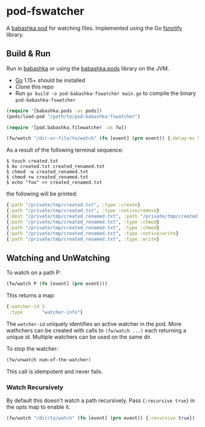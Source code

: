 # pod-fswatcher

A [babashka pod](https://github.com/babashka/babashka.pods) for watching files.
Implemented using the Go [fsnotify](https://github.com/fsnotiy/fsnotify) library.

## Build & Run

Run in [babashka](https://github.com/borkdude/babashka/) or using the
[babashka.pods](https://github.com/babashka/babashka.pods) library on the JVM.

- [Go](https://golang.org/dl/) 1.15+ should be installed
- Clone this repo
- Run `go build -o pod-babashka-fswatcher main.go` to compile the binary `pod-babashka-fswatcher`

``` clojure
(require '[babashka.pods :as pods])
(pods/load-pod "/path/to/pod-babashka-fswatcher")

(require '[pod.babashka.filewatcher :as fw])

(fw/watch "/dir-or-file/to/watch" (fn [event] (prn event)) {:delay-ms 50})
```

As a result of the following terminal sequence:

``` shell
$ touch created.txt
$ mv created.txt created_renamed.txt
$ chmod -w created_renamed.txt
$ chmod +w created_renamed.txt
$ echo "foo" >> created_renamed.txt
```

the following will be printed:

``` clojure
{:path "/private/tmp/created.txt", :type :create}
{:path "/private/tmp/created.txt", :type :notice/remove}
{:dest "/private/tmp/created_renamed.txt", :path "/private/tmp/created.txt", :type :rename}
{:path "/private/tmp/created_renamed.txt", :type :chmod}
{:path "/private/tmp/created_renamed.txt", :type :chmod}
{:path "/private/tmp/created_renamed.txt", :type :notice/write}
{:path "/private/tmp/created_renamed.txt", :type :write}
```

## Watching and UnWatching
To watch on a path P:
```clojure
(fw/watch P (fn [event] (prn event)))
```
This returns a map:
```clojure
{:watcher-id 3
 :type       "watcher-info"}
```
The `watcher-id` uniquely identifies an active watcher in the pod.
More wathchers can be created with calls to `(fw/watch ...)` each returning a unique id.
Multiple watchers can be used on the same dir.

To stop the watcher:
```clojure
(fw/unwatch num-of-the-watcher)
```
This call is idempotent and never fails.

### Watch Recursively
By default this doesn't watch a path recursively. Pass `{:recursive true}` in the opts map to enable it.
```clojure
(fw/watch "/dir/to/watch" (fn [event] (prn event)) {:recursive true})
```
